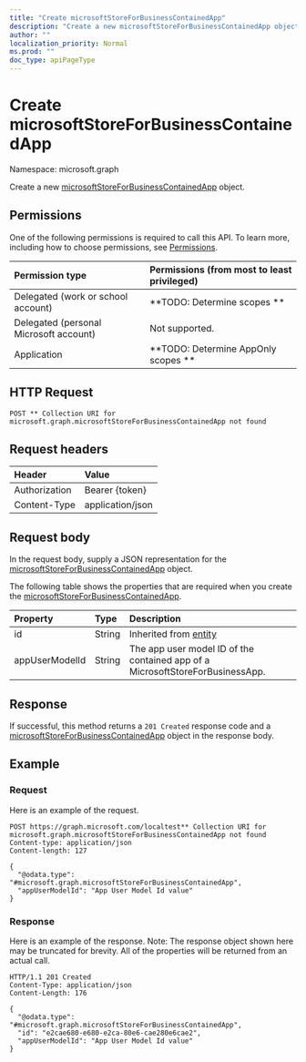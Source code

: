 ```yaml
---
title: "Create microsoftStoreForBusinessContainedApp"
description: "Create a new microsoftStoreForBusinessContainedApp object."
author: ""
localization_priority: Normal
ms.prod: ""
doc_type: apiPageType
---
```


# Create microsoftStoreForBusinessContainedApp

Namespace: microsoft.graph

Create a new [microsoftStoreForBusinessContainedApp](../resources/microsoftstoreforbusinesscontainedapp.md) object.

## Permissions
One of the following permissions is required to call this API. To learn more, including how to choose permissions, see [Permissions](/concepts/permissions-reference.md).

|Permission type|Permissions (from most to least privileged)|
|:---|:---|
|Delegated (work or school account)|**TODO: Determine scopes **|
|Delegated (personal Microsoft account)|Not supported.|
|Application|**TODO: Determine AppOnly scopes **|

## HTTP Request
<!-- {
  "blockType": "ignored"
}
-->
``` http
POST ** Collection URI for microsoft.graph.microsoftStoreForBusinessContainedApp not found
```

## Request headers
|Header|Value|
|:---|:---|
|Authorization|Bearer {token}|
|Content-Type|application/json|

## Request body
In the request body, supply a JSON representation for the [microsoftStoreForBusinessContainedApp](../resources/microsoftstoreforbusinesscontainedapp.md) object.

The following table shows the properties that are required when you create the [microsoftStoreForBusinessContainedApp](../resources/microsoftstoreforbusinesscontainedapp.md).

|Property|Type|Description|
|:---|:---|:---|
|id|String| Inherited from [entity](../resources/entity.md)|
|appUserModelId|String|The app user model ID of the contained app of a MicrosoftStoreForBusinessApp.|



## Response
If successful, this method returns a `201 Created` response code and a [microsoftStoreForBusinessContainedApp](../resources/microsoftstoreforbusinesscontainedapp.md) object in the response body.

## Example

### Request
Here is an example of the request.
<!-- {
  "blockType": "request",
  "name": "create_microsoftstoreforbusinesscontainedapp_from_"
}
-->
``` http
POST https://graph.microsoft.com/localtest** Collection URI for microsoft.graph.microsoftStoreForBusinessContainedApp not found
Content-type: application/json
Content-length: 127

{
  "@odata.type": "#microsoft.graph.microsoftStoreForBusinessContainedApp",
  "appUserModelId": "App User Model Id value"
}
```

### Response
Here is an example of the response. Note: The response object shown here may be truncated for brevity. All of the properties will be returned from an actual call.
<!-- {
  "blockType": "response",
  "truncated": true,
  "@odata.type": "microsoft.graph.microsoftstoreforbusinesscontainedapp"
}
-->
``` http
HTTP/1.1 201 Created
Content-Type: application/json
Content-Length: 176

{
  "@odata.type": "#microsoft.graph.microsoftStoreForBusinessContainedApp",
  "id": "e2cae680-e680-e2ca-80e6-cae280e6cae2",
  "appUserModelId": "App User Model Id value"
}
```

